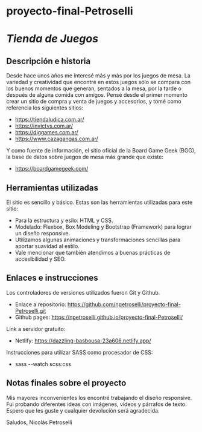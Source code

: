 # proyecto-final-Petroselli

# _Tienda de Juegos_

## Descripción e historia

Desde hace unos años me interesé más y más por los juegos de mesa. La variedad y creatividad que encontré en estos juegos sólo se compara con los buenos momentos que generan, sentados a la mesa, por la tarde o después de alguna comida con amigos.
Pensé desde el primer momento crear un sitio de compra y venta de juegos y accesorios, y tomé como referencia los siguientes sitios:

- https://tiendaludica.com.ar/
- https://invictvs.com.ar/
- https://diggames.com.ar/
- https://www.cazagangas.com.ar/

Y como fuente de información, el sitio oficial de la Board Game Geek (BGG), la base de datos sobre juegos de mesa más grande que existe:
- https://boardgamegeek.com/

## Herramientas utilizadas

El sitio es sencillo y básico. Estas son las herramientas utilizadas para este sitio:
- Para la estructura y esilo: HTML y CSS.
- Modelado: Flexbox, Box Modeling y Bootstrap (Framework) para lograr un diseño responsive.
- Utilizamos algunas animaciones y transformaciones sencillas para aportar suavidad al estilo.
- Vale mencionar que también atendimos a buenas prácticas de accesibilidad y SEO.

## Enlaces e instrucciones

Los controladores de versiones utilizados fueron Git y Github. 
- Enlace a repositorio: https://github.com/npetroselli/proyecto-final-Petroselli.git
- Github pages: https://npetroselli.github.io/proyecto-final-Petroselli/

Link a servidor gratuito:
- Netlify: https://dazzling-basbousa-23a606.netlify.app/

Instrucciones para utilizar SASS como procesador de CSS:
- sass --watch scss:css

## Notas finales sobre el proyecto

Mis mayores inconvenientes los encontré trabajando el diseño responsive. Fui probando diferentes ideas con imágenes, videos y párrafos de texto.
Espero que les guste y cualquier devolución será agradecida.

Saludos,
Nicolás Petroselli
